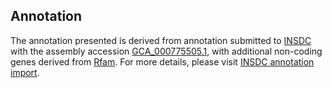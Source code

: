 

Annotation
----------

The annotation presented is derived from annotation submitted to
[INSDC](http://www.insdc.org) with the assembly accession
[GCA\_000775505.1](http://www.ebi.ac.uk/ena/data/view/GCA_000775505.1),
with additional non-coding genes derived from
[Rfam](http://rfam.xfam.org/). For more details, please visit [INSDC
annotation
import](http://ensemblgenomes.org/info/data/insdc_annotation).

